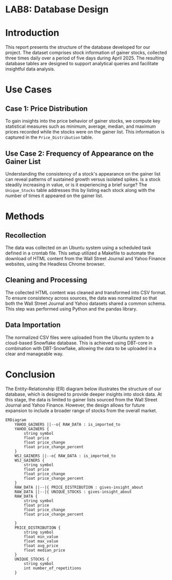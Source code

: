 # LAB8: Database Design

# Introduction
This report presents the structure of the database developed for our project. The dataset comprises stock information of gainer stocks, collected three times daily over a period of five days during April 2025. The resulting database tables are designed to support analytical queries and facilitate insightful data analysis.

# Use Cases

## Case 1: Price Distribution
To gain insights into the price behavior of gainer stocks, we compute key statistical measures such as minimum, average, median, and maximum prices recorded while the stocks were on the gainer list. This information is captured in the `Price_Distribution` table.

## Use Case 2: Frequency of Appearance on the Gainer List
Understanding the consistency of a stock's appearance on the gainer list can reveal patterns of sustained growth versus isolated spikes. Is a stock steadily increasing in value, or is it experiencing a brief surge? The `Unique_Stocks` table addresses this by listing each stock along with the number of times it appeared on the gainer list.

# Methods

## Recollection
The data was collected on an Ubuntu system using a scheduled task defined in a crontab file. This setup utilized a Makefile to automate the download of HTML content from the Wall Street Journal and Yahoo Finance websites, using the Headless Chrome browser.

## Cleaning and Processing
The collected HTML content was cleaned and transformed into CSV format. To ensure consistency across sources, the data was normalized so that both the Wall Street Journal and Yahoo datasets shared a common schema. This step was performed using Python and the pandas library.

## Data Importation
The normalized CSV files were uploaded from the Ubuntu system to a cloud-based Snowflake database. This is achieved using DBT-core in combination with DBT-Snowflake, allowing the data to be uploaded in a clear and manageable way.

# Conclusion
The Entity-Relationship (ER) diagram below illustrates the structure of our database, which is designed to provide deeper insights into stock data. At this stage, the data is limited to gainer lists sourced from the Wall Street Journal and Yahoo Finance. However, the design allows for future expansion to include a broader range of stocks from the overall market.

```mermaid
ERDiagram
    YAHOO_GAINERS ||--o{ RAW_DATA : is_imported_to
    YAHOO_GAINERS {
        string symbol
        float price
        float price_change
        float price_change_percent
    }
    WSJ_GAINERS ||--o{ RAW_DATA : is_imported_to
    WSJ_GAINERS {
        string symbol
        float price
        float price_change
        float price_change_percent
    }
    RAW_DATA ||--|{ PRICE_DISTRIBUTION : gives-insight_about
    RAW_DATA ||--|{ UNIQUE_STOCKS : gives-insight_about
    RAW_DATA {
        string symbol
        float price
        float price_change
        float price_change_percent
    
    }
    PRICE_DISTRIBUTION {
        string symbol
        float min_value
        float max_value
        float avg_price
        float median_price
    }
    UNIQUE_STOCKS {
        string symbol
        int number_of_repetitions
    }
```




